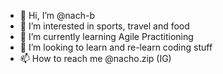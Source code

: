 - 👋 Hi, I’m @nach-b
- 👀 I’m interested in sports, travel and food
- 🌱 I’m currently learning Agile Practitioning
- 💞️ I’m looking to learn and re-learn coding stuff
- 📫 How to reach me @nacho.zip (IG)

<!---
nach-b/nach-b is a ✨ special ✨ repository because its `README.md` (this file) appears on your GitHub profile.
You can click the Preview link to take a look at your changes.
--->
